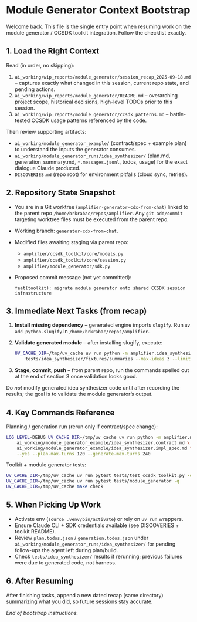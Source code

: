 # Module Generator Context Bootstrap

Welcome back. This file is the single entry point when resuming work on the
module generator / CCSDK toolkit integration. Follow the checklist exactly.

## 1. Load the Right Context

Read (in order, no skipping):

1. `ai_working/wip_reports/module_generator/session_recap_2025-09-18.md` – captures
   exactly what changed in this session, current repo state, and pending actions.
2. `ai_working/wip_reports/module_generator/README.md` – overarching project scope,
   historical decisions, high-level TODOs prior to this session.
3. `ai_working/wip_reports/module_generator/ccsdk_patterns.md` – battle-tested CCSDK
   usage patterns referenced by the code.

Then review supporting artifacts:

- `ai_working/module_generator_example/` (contract/spec + example plan) to understand
  the inputs the generator consumes.
- `ai_working/module_generator_runs/idea_synthesizer/` (plan.md, generation_summary.md,
  `*.messages.jsonl`, todos, usage) for the exact dialogue Claude produced.
- `DISCOVERIES.md` (repo root) for environment pitfalls (cloud sync, retries).

## 2. Repository State Snapshot

- You are in a Git worktree (`amplifier-generator-cdx-from-chat`) linked to the parent
  repo `/home/brkrabac/repos/amplifier`. Any `git add/commit` targeting worktree files
  must be executed from the parent repo.
- Working branch: `generator-cdx-from-chat`.
- Modified files awaiting staging via parent repo:
  - `amplifier/ccsdk_toolkit/core/models.py`
  - `amplifier/ccsdk_toolkit/core/session.py`
  - `amplifier/module_generator/sdk.py`
- Proposed commit message (not yet committed):

  ```
  feat(toolkit): migrate module generator onto shared CCSDK session infrastructure
  ```

## 3. Immediate Next Tasks (from recap)

1. **Install missing dependency** – generated engine imports `slugify`. Run
   `uv add python-slugify` in `/home/brkrabac/repos/amplifier`.
2. **Validate generated module** – after installing slugify, execute:

   ```bash
   UV_CACHE_DIR=/tmp/uv_cache uv run python -m amplifier.idea_synthesizer.cli \
       tests/idea_synthesizer/fixtures/summaries --max-ideas 3 --limit 3 --verbose
   ```

3. **Stage, commit, push** – from parent repo, run the commands spelled out at the
   end of section 3 once validation looks good.

Do *not* modify generated idea synthesizer code until after recording the results; the
goal is to validate the module generator’s output.

## 4. Key Commands Reference

Planning / generation run (rerun only if contract/spec change):

```bash
LOG_LEVEL=DEBUG UV_CACHE_DIR=/tmp/uv_cache uv run python -m amplifier.module_generator \
    ai_working/module_generator_example/idea_synthesizer.contract.md \
    ai_working/module_generator_example/idea_synthesizer.impl_spec.md \
    --yes --plan-max-turns 120 --generate-max-turns 240
```

Toolkit + module generator tests:

```bash
UV_CACHE_DIR=/tmp/uv_cache uv run pytest tests/test_ccsdk_toolkit.py -q
UV_CACHE_DIR=/tmp/uv_cache uv run pytest tests/module_generator -q
UV_CACHE_DIR=/tmp/uv_cache make check
```

## 5. When Picking Up Work

- Activate env (`source .venv/bin/activate`) or rely on `uv run` wrappers.
- Ensure Claude CLI + SDK credentials available (see DISCOVERIES + toolkit README).
- Review `plan.todos.json` / `generation.todos.json` under
  `ai_working/module_generator_runs/idea_synthesizer/` for pending follow-ups the
  agent left during plan/build.
- Check `tests/idea_synthesizer/` results if rerunning; previous failures were due to
  generated code, not harness.

## 6. After Resuming

After finishing tasks, append a new dated recap (same directory) summarizing what you
did, so future sessions stay accurate.

_End of bootstrap instructions._
